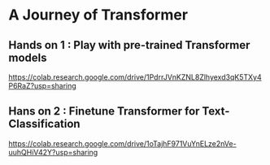 # A Journey of Transformer

## Hands on 1 : Play with pre-trained Transformer models  
https://colab.research.google.com/drive/1PdrrJVnKZNL8Zlhyexd3qK5TXy4P6RaZ?usp=sharing

## Hans on 2 : Finetune Transformer for Text-Classification
https://colab.research.google.com/drive/1oTajhF971VuYnELze2nVe-uuhQHiV42Y?usp=sharing
